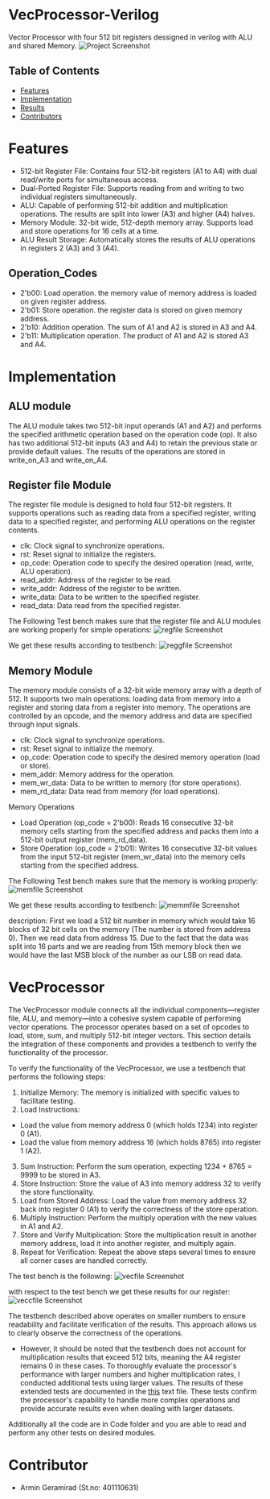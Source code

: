 # VecProcessor-Verilog
Vector Processor with four 512 bit registers dessigned in verilog with ALU and shared Memory.
![Project Screenshot](Assets/vecprocess.jpg) 
 

## Table of Contents
- [Features](#features)
- [Implementation](#implementation)
- [Results](#results)
- [Contributors](#contributors)

# Features
- 512-bit Register File: Contains four 512-bit registers (A1 to A4) with dual read/write ports for simultaneous access.
- Dual-Ported Register File: Supports reading from and writing to two individual registers simultaneously.
- ALU: Capable of performing 512-bit addition and multiplication operations. The results are split into lower (A3) and higher (A4) halves.
- Memory Module: 32-bit wide, 512-depth memory array. Supports load and store operations for 16 cells at a time.
- ALU Result Storage: Automatically stores the results of ALU operations in registers 2 (A3) and 3 (A4).

## Operation_Codes
- 2'b00: Load operation. the memory value of memory address is loaded on given register address.
- 2'b01: Store operation. the register data is stored on given memory address.
- 2'b10: Addition operation. The sum of A1 and A2 is stored in A3 and A4.
- 2'b11: Multiplication operation. The product of A1 and A2 is stored A3 and A4.

# Implementation
## ALU module
The ALU module takes two 512-bit input operands (A1 and A2) and performs the specified arithmetic operation based on the operation code (op). It also has two additional 512-bit inputs (A3 and A4) to retain the previous state or provide default values. The results of the operations are stored in write_on_A3 and write_on_A4.


## Register file Module
The register file module is designed to hold four 512-bit registers. It supports operations such as reading data from a specified register, writing data to a specified register, and performing ALU operations on the register contents.
- clk: Clock signal to synchronize operations.
- rst: Reset signal to initialize the registers.
- op_code: Operation code to specify the desired operation (read, write, ALU operation).
- read_addr: Address of the register to be read.
- write_addr: Address of the register to be written.
- write_data: Data to be written to the specified register.
- read_data: Data read from the specified register.

The Following Test bench makes sure that the register file and ALU modules are working properly for simple operations:
![regfile Screenshot](Assets/regtbcode.png) 

We get these results according to testbench:
![reggfile Screenshot](Assets/regres.PNG) 


## Memory Module
The memory module consists of a 32-bit wide memory array with a depth of 512. It supports two main operations: loading data from memory into a register and storing data from a register into memory. The operations are controlled by an opcode, and the memory address and data are specified through input signals.
- clk: Clock signal to synchronize operations.
- rst: Reset signal to initialize the memory.
- op_code: Operation code to specify the desired memory operation (load or store).
- mem_addr: Memory address for the operation.
- mem_wr_data: Data to be written to memory (for store operations).
- mem_rd_data: Data read from memory (for load operations).

Memory Operations
- Load Operation (op_code = 2'b00): Reads 16 consecutive 32-bit memory cells starting from the specified address and packs them into a 512-bit output register (mem_rd_data).
- Store Operation (op_code = 2'b01): Writes 16 consecutive 32-bit values from the input 512-bit register (mem_wr_data) into the memory cells starting from the specified address.

The Following Test bench makes sure that the memory is working properly:
![memfile Screenshot](Assets/memtbcode.png) 

We get these results according to testbench:
![memmfile Screenshot](Assets/memres.PNG) 


description: 
First we load a 512 bit number in memory which would take 16 blocks of 32 bit cells on the memory (The number is stored from address 0).
Then we read data from address 15. Due to the fact that the data was split into 16 parts and we are reading from 15th memory block then we would have the last MSB block of the number as our LSB on read data.

# VecProcessor
The VecProcessor module connects all the individual components—register file, ALU, and memory—into a cohesive system capable of performing vector operations. The processor operates based on a set of opcodes to load, store, sum, and multiply 512-bit integer vectors. This section details the integration of these components and provides a testbench to verify the functionality of the processor.

To verify the functionality of the VecProcessor, we use a testbench that performs the following steps:
1. Initialize Memory: The memory is initialized with specific values to facilitate testing.
2. Load Instructions:
- Load the value from memory address 0 (which holds 1234) into register 0 (A1).
- Load the value from memory address 16 (which holds 8765) into register 1 (A2).
3. Sum Instruction: Perform the sum operation, expecting 1234 + 8765 = 9999 to be stored in A3.
4. Store Instruction: Store the value of A3 into memory address 32 to verify the store functionality.
5. Load from Stored Address: Load the value from memory address 32 back into register 0 (A1) to verify the correctness of the store operation.
6. Multiply Instruction: Perform the multiply operation with the new values in A1 and A2.
7. Store and Verify Multiplication: Store the multiplication result in another memory address, load it into another register, and multiply again.
8. Repeat for Verification: Repeat the above steps several times to ensure all corner cases are handled correctly.

The test bench is the following:
![vecfile Screenshot](Assets/vectbcode.png) 

with respect to the test bench we get these results for our register:
![veccfile Screenshot](Assets/vecres.PNG) 

The testbench described above operates on smaller numbers to ensure readability and facilitate verification of the results. This approach allows us to clearly observe the correctness of the operations.

* However, it should be noted that the testbench does not account for multiplication results that exceed 512 bits, meaning the A4 register remains 0 in these cases. To thoroughly evaluate the processor's performance with larger numbers and higher multiplication rates, I conducted additional tests using larger values. The results of these extended tests are documented in the [this](Assets/bigres.txt) text file. These tests confirm the processor's capability to handle more complex operations and provide accurate results even when dealing with larger datasets.

Additionally all the code are in Code folder and you are able to read and perform any other tests on desired modules.

# Contributor
- Armin Geramirad (St.no: 401110631)
